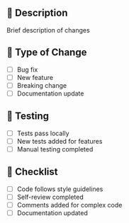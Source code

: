 ## 🎯 Description
Brief description of changes

## 🔄 Type of Change
- [ ] Bug fix
- [ ] New feature
- [ ] Breaking change
- [ ] Documentation update

## 🧪 Testing
- [ ] Tests pass locally
- [ ] New tests added for features
- [ ] Manual testing completed

## 📝 Checklist
- [ ] Code follows style guidelines
- [ ] Self-review completed
- [ ] Comments added for complex code
- [ ] Documentation updated
